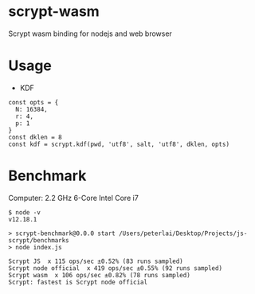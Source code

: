 # scrypt-wasm
Scrypt wasm binding for nodejs and web browser

# Usage

* KDF
```JS
const opts = {
  N: 16384,
  r: 4,
  p: 1
}
const dklen = 8
const kdf = scrypt.kdf(pwd, 'utf8', salt, 'utf8', dklen, opts)
```

# Benchmark
Computer: 2.2 GHz 6-Core Intel Core i7
```
$ node -v
v12.18.1

> scrypt-benchmark@0.0.0 start /Users/peterlai/Desktop/Projects/js-scrypt/benchmarks
> node index.js

Scrypt JS  x 115 ops/sec ±0.52% (83 runs sampled)
Scrypt node official  x 419 ops/sec ±0.55% (92 runs sampled)
Scrypt wasm  x 106 ops/sec ±0.82% (78 runs sampled)
Scrypt: fastest is Scrypt node official
```